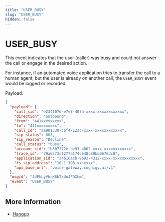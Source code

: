 ```yaml
---
title: "USER_BUSY"
slug: "USER_BUSY"
hidden: false
---
```


# USER_BUSY

This event indicates that the user (caller) was busy and could not answer the call or engage in the desired action. 

For instance, if an automated voice application tries to transfer the call to a human agent, but the user is already on another call, the `USER_BUSY` event would be logged or recorded.

Payload:

```json
{
  "payload": {
    "call_sid": "e234f07d-e7e7-407a-xxxx-xxxxxxxxxxxx",
    "direction": "outbound",
    "from": "441xxxxxxxxx",
    "to": "441xxxxxxxxx",
    "call_id": "aa901330-cbf4-123c-xxxx-xxxxxxxxxxxx",
    "sip_status": 603,
    "sip_reason": "Decline",
    "call_status": "busy",
    "account_sid": "b507f72e-be93-4802-xxxx-xxxxxxxxxxxx",
    "trace_id": "79a6573cf277a174c648c89bd0676dc8",
    "application_sid": "34b16acb-9b93-4312-xxxx-xxxxxxxxxxxx",
    "fs_sip_address": "10.1.193.xx:xxxx",
    "api_base_url": "voice-gateway.cognigy.ai/v1"
  },
  "msgid": "4dPkLyVhcK8bTxUoJFDXhm",
  "event": "USER_BUSY"
}
```
## More Information

- [Hangup](../verbs/hangup.md)